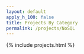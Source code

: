 ```yaml
---
layout: default
apply_h_100: false
title: Projects By Category
permalink: /projects/NoSQL
---
```


{% include projects.html %}
